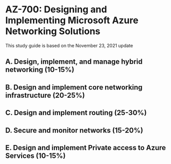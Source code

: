 # AZ-700: Designing and Implementing Microsoft Azure Networking Solutions
This study guide is based on the November 23, 2021 update

## A. Design, implement, and manage hybrid networking (10-15%)

## B. Design and implement core networking infrastructure (20-25%)

## C. Design and implement routing (25-30%)

## D. Secure and monitor networks (15-20%)

## E. Design and implement Private access to Azure Services (10-15%)
